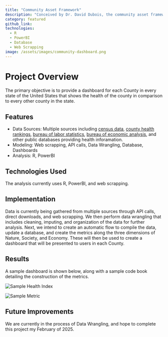 ```yaml
---
title: "Community Asset Framework"
description: "Conceived by Dr. David Dubois, the community asset framework provides a snapshot of county health along three dimensions: Nature, Society, and Economy."
category: featured
github_link: 
technologies:
  - R
  - PowerBI
  - Database
  - Web Scrapping
image: /assets/images/community-dashboard.png
---
```


# Project Overview
The primary objective is to provide a dashboard for each County in every state of the United States that shows the health of the county in comparison to every other county in the state. 

## Features
- Data Sources: Multiple sources including [census data](https://data.census.gov/), [county health rankings](https://www.countyhealthrankings.org/health-data), [bureau of labor statistics](https://www.bls.gov/), [bureau of economic analysis](https://www.bea.gov/), and other public databases providing health inforamation.
- Modeling: Web scrapping, API calls, Data Wrangling, Database, Dashboards
- Analysis: R, PowerBI

## Technologies Used
The analysis currently uses R, PowerBI, and web scrapping.

## Implementation
Data is currently being gathered from multiple sources through API calls, direct downloads, and web scrapping. We then perform data wrangling that includes cleaning, imputing, and organization of the data for further analysis. Next, we intend to create an automatic flow to compile the data, update a database, and create the metrics along the three dimensions of Nature, Society, and Economy. These will then be used to create a dashboard that will be presented to users in each County. 

## Results

A sample dashboard is shown below, along with a sample code book detailing the construction of the metrics.

![Sample Health Index](https://github.com/user-attachments/assets/c583c8de-20ca-45ef-b52f-e99206298f26)

![Sample Metric](https://github.com/user-attachments/assets/ad5fd718-bd5f-4ea8-8b41-0fe3ef13d40e)


## Future Improvements

We are currently in the process of Data Wrangling, and hope to complete this project my February of 2025.

